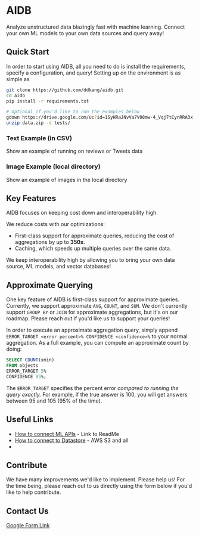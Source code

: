 # AIDB

Analyze unstructured data blazingly fast with machine learning. Connect your own ML models to your own data sources and query away!


## Quick Start

In order to start using AIDB, all you need to do is install the requirements, specify a configuration, and query!
Setting up on the environment is as simple as
```bash
git clone https://github.com/ddkang/aidb.git
cd aidb
pip install -r requirements.txt

# Optional if you'd like to run the examples below
gdown https://drive.google.com/uc?id=1SyHRaJNvVa7V08mw-4_Vqj7tCynRRA3x
unzip data.zip -d tests/

```

### Text Example (in CSV)
Show an example of running on reviews or Tweets data

### Image Example (local directory)
Show an example of images in the local directory


## Key Features

AIDB focuses on keeping cost down and interoperability high.

We reduce costs with our optimizations:
- First-class support for approximate queries, reducing the cost of aggregations by up to **350x**.
- Caching, which speeds up multiple queries over the same data.

We keep interoperability high by allowing you to bring your own data source, ML models, and vector databases!


## Approximate Querying

One key feature of AIDB is first-class support for approximate queries.
Currently, we support approximate `AVG`, `COUNT`, and `SUM`.
We don't currently support `GROUP BY` or `JOIN` for approximate aggregations, but it's on our roadmap.
Please reach out if you'd like us to support your queries!

In order to execute an approximate aggregation query, simply append `ERROR_TARGET <error percent>% CONFIDENCE <confidence>%` to your normal aggregation.
As a full example, you can compute an approximate count by doing:
```sql
SELECT COUNT(xmin)
FROM objects
ERROR_TARGET 5%
CONFIDENCE 95%;
```

The `ERROR_TARGET` specifies the percent error _compared to running the query exactly._
For example, if the true answer is 100, you will get answers between 95 and 105 (95% of the time).


## Useful Links
- [How to connect ML APIs]() - Link to ReadMe
- [How to connect to Datastore]() - AWS S3 and all 
- 

## Contribute

We have many improvements we'd like to implement. Please help us! For the time being, please reach out to us directly using the form below if you'd like to help contribute.


## Contact Us

[Google Form Link]()
